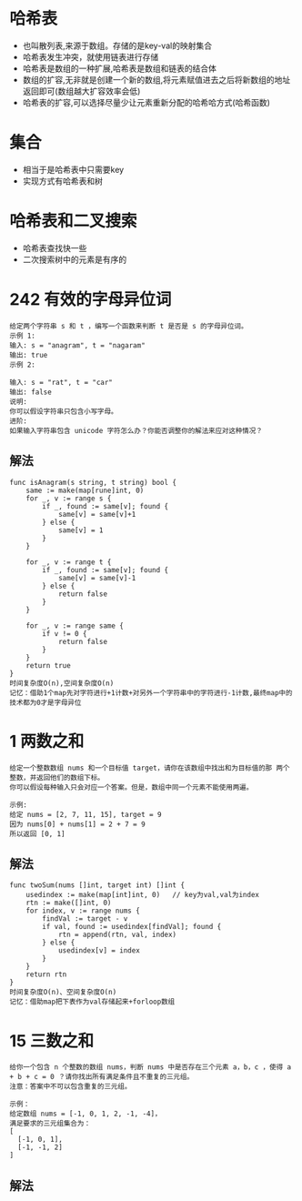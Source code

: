 # 哈希表
- 也叫散列表,来源于数组。存储的是key-val的映射集合
- 哈希表发生冲突，就使用链表进行存储
- 哈希表是数组的一种扩展,哈希表是数组和链表的结合体
- 数组的扩容,无非就是创建一个新的数组,将元素赋值进去之后将新数组的地址返回即可(数组越大扩容效率会低)
- 哈希表的扩容,可以选择尽量少让元素重新分配的哈希哈方式(哈希函数)

# 集合
- 相当于是哈希表中只需要key
- 实现方式有哈希表和树

# 哈希表和二叉搜索
- 哈希表查找快一些
- 二次搜索树中的元素是有序的

# 242 有效的字母异位词
```
给定两个字符串 s 和 t ，编写一个函数来判断 t 是否是 s 的字母异位词。
示例 1:
输入: s = "anagram", t = "nagaram"
输出: true
示例 2:

输入: s = "rat", t = "car"
输出: false
说明:
你可以假设字符串只包含小写字母。
进阶:
如果输入字符串包含 unicode 字符怎么办？你能否调整你的解法来应对这种情况？
```

## 解法
```
func isAnagram(s string, t string) bool {
    same := make(map[rune]int, 0) 
    for _, v := range s {
        if _, found := same[v]; found {
            same[v] = same[v]+1
        } else {
            same[v] = 1
        }
    }

    for _, v := range t {
        if _, found := same[v]; found {
            same[v] = same[v]-1
        } else {
            return false
        }
    }

    for _, v := range same {
        if v != 0 {
            return false
        }
    }
    return true
}
时间复杂度O(n),空间复杂度O(n)
记忆：借助1个map先对字符进行+1计数+对另外一个字符串中的字符进行-1计数,最终map中的技术都为0才是字母异位
```

# 1 两数之和
```
给定一个整数数组 nums 和一个目标值 target，请你在该数组中找出和为目标值的那 两个 整数，并返回他们的数组下标。
你可以假设每种输入只会对应一个答案。但是，数组中同一个元素不能使用两遍。

示例:
给定 nums = [2, 7, 11, 15], target = 9
因为 nums[0] + nums[1] = 2 + 7 = 9
所以返回 [0, 1]
```

## 解法
```
func twoSum(nums []int, target int) []int {
    usedindex := make(map[int]int, 0)   // key为val,val为index
    rtn := make([]int, 0)
    for index, v := range nums {
        findVal := target - v 
        if val, found := usedindex[findVal]; found {
            rtn = append(rtn, val, index)
        } else {
            usedindex[v] = index
        }
    }
    return rtn
}
时间复杂度O(n)、空间复杂度O(n)
记忆：借助map把下表作为val存储起来+forloop数组
```

# 15 三数之和
```
给你一个包含 n 个整数的数组 nums，判断 nums 中是否存在三个元素 a，b，c ，使得 a + b + c = 0 ？请你找出所有满足条件且不重复的三元组。
注意：答案中不可以包含重复的三元组。

示例：
给定数组 nums = [-1, 0, 1, 2, -1, -4]，
满足要求的三元组集合为：
[
  [-1, 0, 1],
  [-1, -1, 2]
]
```

## 解法
```

```

